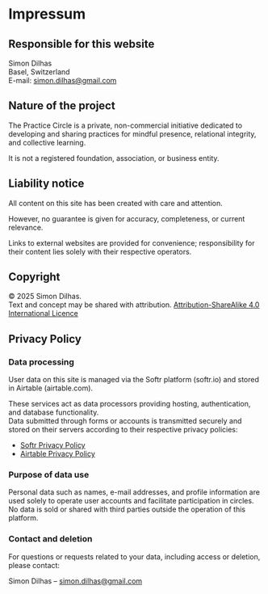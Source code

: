 # Impressum

## Responsible for this website
Simon Dilhas  
Basel, Switzerland  
E-mail: simon.dilhas@gmail.com

## Nature of the project
The Practice Circle is a private, non-commercial initiative dedicated to developing and sharing practices for mindful presence, relational integrity, and collective learning.

It is not a registered foundation, association, or business entity.

## Liability notice
All content on this site has been created with care and attention.

However, no guarantee is given for accuracy, completeness, or current relevance.

Links to external websites are provided for convenience; responsibility for their content lies solely with their respective operators.

## Copyright
© 2025 Simon Dilhas.  
Text and concept may be shared with attribution. [Attribution-ShareAlike 4.0 International Licence](https://creativecommons.org/licenses/by-sa/4.0/)

## Privacy Policy

### Data processing
User data on this site is managed via the Softr platform (softr.io) and stored in Airtable (airtable.com).

These services act as data processors providing hosting, authentication, and database functionality.  
Data submitted through forms or accounts is transmitted securely and stored on their servers according to their respective privacy policies:
- [Softr Privacy Policy](https://www.softr.io/privacy-policy)
- [Airtable Privacy Policy](https://www.airtable.com/privacy)

### Purpose of data use
Personal data such as names, e-mail addresses, and profile information are used solely to operate user accounts and facilitate participation in circles.  
No data is sold or shared with third parties outside the operation of this platform.

### Contact and deletion
For questions or requests related to your data, including access or deletion, please contact:

Simon Dilhas – [simon.dilhas@gmail.com](mailto:simon.dilhas@gmail.com)
